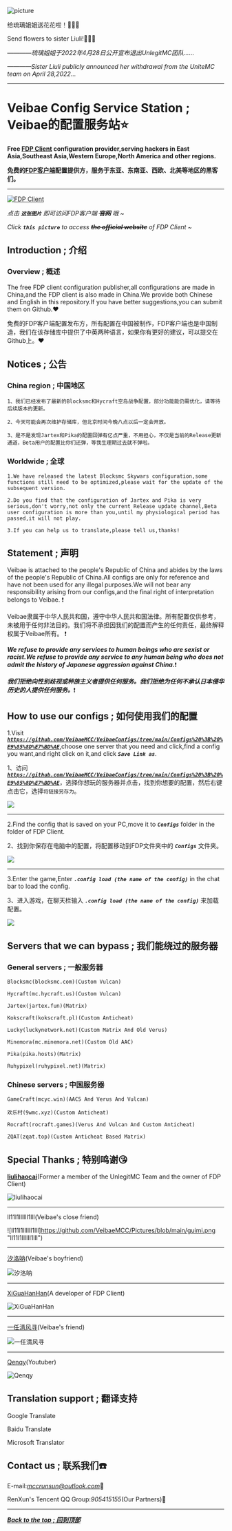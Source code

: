 ![picture](https://github.com/VeibaeMCC/Pictures/blob/main/112022-04-27_21.12.46.png "珍贵的截屏")

给琉璃姐姐送花花啦！:rose::rose::rose:

Send flowers to sister Liuli!:rose::rose::rose:

*————琉璃姐姐于2022年4月28日公开宣布退出UnlegitMC团队......*

*————Sister Liuli publicly announced her withdrawal from the UniteMC team on April 28,2022...*

---

# Veibae Config Service Station ; Veibae的配置服务站:star:
**Free [FDP Client](https://github.com/UnlegitMC/FDPClient) configuration provider,serving hackers in East Asia,Southeast Asia,Western Europe,North America and other regions.**

**免费的[FDP客户端](https://github.com/UnlegitMC/FDPClient)配置提供方，服务于东亚、东南亚、西欧、北美等地区的黑客们。**

---

[![FDP Client](https://github.com/VeibaeMCC/VeibaeConfigs/blob/main/Pictures%20%3B%20%E5%9B%BE%E7%89%87/FDP%20Client.png "FDP Client On Top!")](https://getfdp.today/)

*点击 ***`这张图片`*** 即可访问FDP客户端 ~~***官网***~~ 哦 ~*

*Click ***`this picture`*** to access ~~***the official website***~~ of FDP Client ~*

## Introduction ; 介绍
### Overview ; 概述
The free FDP client configuration publisher,all configurations are made in China,and the FDP client is also made in China.We provide both Chinese and English in this repository.If you have better suggestions,you can submit them on Github.:heart:

免费的FDP客户端配置发布方，所有配置在中国被制作，FDP客户端也是中国制造，我们在该存储库中提供了中英两种语言，如果你有更好的建议，可以提交在Github上。:heart:

## Notices ; 公告
### China region ; 中国地区
    1、我们已经发布了最新的Blocksmc和Hycraft空岛战争配置，部分功能能仍需优化，请等待后续版本的更新。
    
    2、今天可能会再次维护存储库，但北京时间今晚八点以后一定会开放。
    
    3、是不是发现Jartex和Pika的配置回弹有亿点严重，不用担心，不仅是当前的Release更新通道，Beta用户的配置比你们还弹，等我生理期过去就不弹啦。

### Worldwide ; 全球
    1.We have released the latest Blocksmc Skywars configuration,some functions still need to be optimized,please wait for the update of the subsequent version.
    
    2.Do you find that the configuration of Jartex and Pika is very serious,don't worry,not only the current Release update channel,Beta user configuration is more than you,until my physiological period has passed,it will not play.
    
    3.If you can help us to translate,please tell us,thanks!

## Statement ; 声明
Veibae is attached to the people's Republic of China and abides by the laws of the people's Republic of China.All configs are only for reference and have not been used for any illegal purposes.We will not bear any responsibility arising from our configs,and the final right of interpretation belongs to Veibae. :exclamation:

Veibae隶属于中华人民共和国，遵守中华人民共和国法律。所有配置仅供参考，未被用于任何非法目的。我们将不承担因我们的配置而产生的任何责任，最终解释权属于Veibae所有。 :exclamation:

***We refuse to provide any services to human beings who are sexist or racist.We refuse to provide any service to any human being who does not admit the history of Japanese aggression against China.***:exclamation:

***我们拒绝向性别歧视或种族主义者提供任何服务。我们拒绝为任何不承认日本侵华历史的人提供任何服务。***:exclamation:

## How to use our configs ; 如何使用我们的配置
1.Visit [***`https://github.com/VeibaeMCC/VeibaeConfigs/tree/main/Configs%20%3B%20%E9%85%8D%E7%BD%AE`***](https://github.com/VeibaeMCC/VeibaeConfigs/tree/main/Configs%20%3B%20%E9%85%8D%E7%BD%AE),choose one server that you need and click,find a config you want,and right click on it,and click ***`Save Link as`***.

1、访问[***`https://github.com/VeibaeMCC/VeibaeConfigs/tree/main/Configs%20%3B%20%E9%85%8D%E7%BD%AE`***](https://github.com/VeibaeMCC/VeibaeConfigs/tree/main/Configs%20%3B%20%E9%85%8D%E7%BD%AE)，选择你想玩的服务器并点击，找到你想要的配置，然后右键点击它，选择`将链接另存为`。

![](https://github.com/VeibaeMCC/Pictures/blob/main/list.png)

---

2.Find the config that is saved on your PC,move it to ***`Configs`*** folder in the folder of FDP Client.

2、找到你保存在电脑中的配置，将配置移动到FDP文件夹中的 ***`Configs`*** 文件夹。

![](https://github.com/VeibaeMCC/Pictures/blob/main/folder.png)

---

3.Enter the game,Enter ***`.config load (the name of the config)`*** in the chat bar to load the config.

3、进入游戏，在聊天栏输入 ***`.config load (the name of the config)`*** 来加载配置。

![](https://github.com/VeibaeMCC/Pictures/blob/main/input.png)

## Servers that we can bypass ; 我们能绕过的服务器
### General servers ; 一般服务器
    Blocksmc(blocksmc.com)(Custom Vulcan)
    
    Hycraft(mc.hycraft.us)(Custom Vulcan)

    Jartex(jartex.fun)(Matrix)
    
    Kokscraft(kokscraft.pl)(Custom Anticheat)
    
    Lucky(luckynetwork.net)(Custom Matrix And Old Verus)

    Minemora(mc.minemora.net)(Custom Old AAC)
    
    Pika(pika.hosts)(Matrix)
    
    Ruhypixel(ruhypixel.net)(Matrix)

### Chinese servers ; 中国服务器
    GameCraft(mcyc.win)(AAC5 And Verus And Vulcan)
    
    欢乐村(9wmc.xyz)(Custom Anticheat)
    
    Rocraft(rocraft.games)(Verus And Vulcan And Custom Anticheat)
    
    ZQAT(zqat.top)(Custom Anticheat Based Matrix)

## Special Thanks ; 特别鸣谢:kissing_heart:
[**liulihaocai**](https://github.com/liulihaocai)(Former a member of the UnlegitMC Team and the owner of FDP Client)

![liulihaocai](https://github.com/VeibaeMCC/Pictures/blob/main/liuli.jpg "liulihaocai")

---

ll11l1lIllIl1lll(Veibae's close friend)

![ll11l1lIllIl1lll]https://github.com/VeibaeMCC/Pictures/blob/main/guimi.png "ll11l1lIllIl1lll")

---

[汐洛呐](https://github.com/guimc233)(Veibae's boyfriend)

![汐洛呐](https://github.com/VeibaeMCC/Pictures/blob/main/xiluo.jpg "汐洛呐")

---

[XiGuaHanHan](https://github.com/xiguagege)(A developer of FDP Client)

![XiGuaHanHan](https://github.com/VeibaeMCC/Pictures/blob/main/xiguagege.png "XiGuaHanHan")

---

[一任清风寻](https://space.bilibili.com/2084141313?spm_id_from=333.337.0.0)(Veibae's friend)

![一任清风寻](https://github.com/VeibaeMCC/Pictures/blob/main/renxun.png "一任清风寻")

---

[Qenqy](https://www.youtube.com/channel/UC9l4FLbeI_J23g45A4oEm2w)(Youtuber)

![Qenqy](https://github.com/VeibaeMCC/Pictures/blob/main/qenqy.jpg "Qenqy")

## Translation support ; 翻译支持
Google Translate

Baidu Translate

Microsoft Translator

## Contact us ; 联系我们:telephone:
E-mail:*mccrunsun@outlook.com*:e-mail:

RenXun's Tencent QQ Group:*905415155*(Our Partners):speech_balloon:

---

[***Back to the top ; 回到顶部***](#readme)
